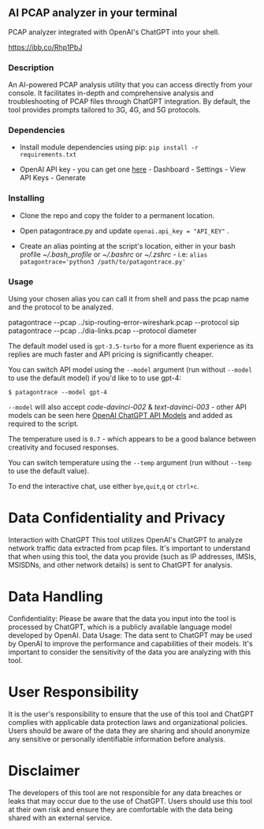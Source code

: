 ## AI PCAP analyzer in your terminal

PCAP analyzer integrated with OpenAI's ChatGPT into your shell.

https://ibb.co/Rhp1PbJ

### Description

An AI-powered PCAP analysis utility that you can access directly from your console. It facilitates in-depth and comprehensive analysis and troubleshooting of PCAP files through ChatGPT integration. By default, the tool provides prompts tailored to 3G, 4G, and 5G protocols.

### Dependencies

* Install module dependencies using pip:
 ```pip install -r requirements.txt```

* OpenAI API key - you can get one [here](https://platform.openai.com/overview) - Dashboard - Settings - View API Keys - Generate


### Installing

* Clone the repo and copy the folder to a permanent location.

* Open patagontrace.py and update `openai.api_key = "API_KEY"` .

* Create an alias pointing at the script's location, either in your bash profile *~/.bash_profile* or *~/.bashrc* or *~/.zshrc* - i.e:
 ```alias patagontrace='python3 /path/to/patagontrace.py'```

### Usage

Using your chosen alias you can call it from shell and pass the pcap name and the protocol to be analyzed.

patagontrace --pcap ../sip-routing-error-wireshark.pcap --protocol sip
patagontrace --pcap ../dia-links.pcap --protocol diameter

The default model used is `gpt-3.5-turbo` for a more fluent experience as its replies are much faster and API pricing is significantly cheaper.

You can switch API model using the `--model` argument (run without `--model` to use the default model) if you'd like to to use gpt-4:

```$ patagontrace --model gpt-4```

`--model` will also accept *code-davinci-002* & *text-davinci-003* - other API models can be seen here [OpenAI ChatGPT API Models](https://platform.openai.com/docs/models) and added as required to the script.

The temperature used is `0.7` - which appears to be a good balance between creativity and focused responses. 

You can switch temperature using the `--temp` argument (run without `--temp` to use the default value).

To end the interactive chat, use either `bye`,`quit`,`q` or `ctrl+c`.


# Data Confidentiality and Privacy
Interaction with ChatGPT
This tool utilizes OpenAI's ChatGPT to analyze network traffic data extracted from pcap files. It's important to understand that when using this tool, the data you provide (such as IP addresses, IMSIs, MSISDNs, and other network details) is sent to ChatGPT for analysis.

# Data Handling
Confidentiality: Please be aware that the data you input into the tool is processed by ChatGPT, which is a publicly available language model developed by OpenAI.
Data Usage: The data sent to ChatGPT may be used by OpenAI to improve the performance and capabilities of their models. It's important to consider the sensitivity of the data you are analyzing with this tool.

# User Responsibility
It is the user's responsibility to ensure that the use of this tool and ChatGPT complies with applicable data protection laws and organizational policies.
Users should be aware of the data they are sharing and should anonymize any sensitive or personally identifiable information before analysis.

# Disclaimer
The developers of this tool are not responsible for any data breaches or leaks that may occur due to the use of ChatGPT. Users should use this tool at their own risk and ensure they are comfortable with the data being shared with an external service.
